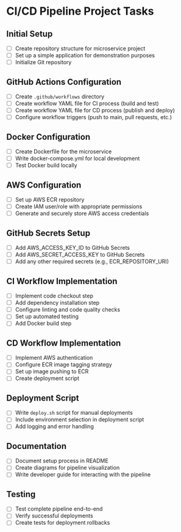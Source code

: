 # CI/CD Pipeline Project Tasks

## Initial Setup
- [ ] Create repository structure for microservice project
- [ ] Set up a simple application for demonstration purposes
- [ ] Initialize Git repository

## GitHub Actions Configuration
- [ ] Create `.github/workflows` directory
- [ ] Create workflow YAML file for CI process (build and test)
- [ ] Create workflow YAML file for CD process (publish and deploy)
- [ ] Configure workflow triggers (push to main, pull requests, etc.)

## Docker Configuration
- [ ] Create Dockerfile for the microservice
- [ ] Write docker-compose.yml for local development
- [ ] Test Docker build locally

## AWS Configuration
- [ ] Set up AWS ECR repository
- [ ] Create IAM user/role with appropriate permissions
- [ ] Generate and securely store AWS access credentials

## GitHub Secrets Setup
- [ ] Add AWS_ACCESS_KEY_ID to GitHub Secrets
- [ ] Add AWS_SECRET_ACCESS_KEY to GitHub Secrets
- [ ] Add any other required secrets (e.g., ECR_REPOSITORY_URI)

## CI Workflow Implementation
- [ ] Implement code checkout step
- [ ] Add dependency installation step
- [ ] Configure linting and code quality checks
- [ ] Set up automated testing
- [ ] Add Docker build step

## CD Workflow Implementation
- [ ] Implement AWS authentication
- [ ] Configure ECR image tagging strategy
- [ ] Set up image pushing to ECR
- [ ] Create deployment script

## Deployment Script
- [ ] Write `deploy.sh` script for manual deployments
- [ ] Include environment selection in deployment script
- [ ] Add logging and error handling

## Documentation
- [ ] Document setup process in README
- [ ] Create diagrams for pipeline visualization
- [ ] Write developer guide for interacting with the pipeline

## Testing
- [ ] Test complete pipeline end-to-end
- [ ] Verify successful deployments
- [ ] Create tests for deployment rollbacks